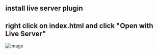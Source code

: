 ## install live server plugin
## right click on index.html and click "Open with Live Server"

![image](https://github.com/xueyublue/node-tree-apps/assets/18031774/87bffb87-e366-40b1-a86e-9209230c2f4d)
